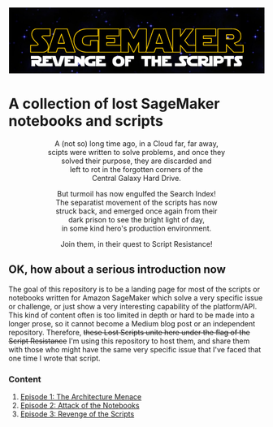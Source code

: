 ![banner](assets/sagemaker-revenge-scripts-long.png)

# A collection of lost SageMaker notebooks and scripts

<p align="center">
A (not so) long time ago, in a Cloud far, far away, <br />
scipts were written to solve problems, and once they <br />
solved their purpose, they are discarded and <br />
left to rot in the forgotten corners of the <br />
Central Galaxy Hard Drive.
</p>
<p align="center">
But turmoil has now engulfed the Search Index! <br />
The separatist movement of the scripts has now <br />
struck back, and emerged once again from their <br />
dark prison to see the bright light of day, <br />
in some kind hero's production environment. <br />
</p>
<p align="center">
Join them, in their quest to Script Resistance! <br />
</p>

## OK, how about a serious introduction now

The goal of this repository is to be a landing page for most of the scripts or notebooks written for Amazon SageMaker which solve a very specific issue or challenge, or just show a very interesting capability of the platform/API. This kind of content often is too limited in depth or hard to be made into a longer prose, so it cannot become a Medium blog post or an independent repository. Therefore, <s>these Lost Scripts unite here under the flag of the Script Resistance</s> I'm using this repository to host them, and share them with those who might have the same very specific issue that I've faced that one time I wrote that script. 

### Content

1. [Episode 1: The Architecture Menace](./ep1-architecture)
2. [Episode 2: Attack of the Notebooks](./ep2-notebooks)
3. [Episode 3: Revenge of the Scripts](./ep3-scripts)
